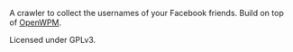 A crawler to collect the usernames of your Facebook friends. Build on top of [OpenWPM](https://github.com/citp/OpenWPM).

Licensed under GPLv3.
